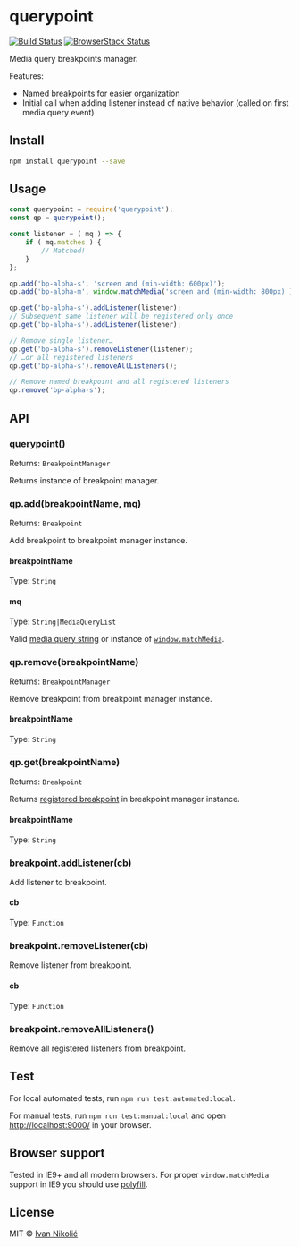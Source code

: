 # querypoint

[![Build Status][ci-img]][ci] [![BrowserStack Status][browserstack-img]][browserstack]

Media query breakpoints manager.

Features:

* Named breakpoints for easier organization
* Initial call when adding listener instead of native behavior (called on first media query event)

## Install

```sh
npm install querypoint --save
```

## Usage

```js
const querypoint = require('querypoint');
const qp = querypoint();

const listener = ( mq ) => {
	if ( mq.matches ) {
		// Matched!
	}
};

qp.add('bp-alpha-s', 'screen and (min-width: 600px)');
qp.add('bp-alpha-m', window.matchMedia('screen and (min-width: 800px)'));

qp.get('bp-alpha-s').addListener(listener);
// Subsequent same listener will be registered only once
qp.get('bp-alpha-s').addListener(listener);

// Remove single listener…
qp.get('bp-alpha-s').removeListener(listener);
// …or all registered listeners
qp.get('bp-alpha-s').removeAllListeners();

// Remove named breakpoint and all registered listeners
qp.remove('bp-alpha-s');
```

## API

### querypoint()

Returns: `BreakpointManager`

Returns instance of breakpoint manager.

### qp.add(breakpointName, mq)

Returns: `Breakpoint`

Add breakpoint to breakpoint manager instance.

#### breakpointName

Type: `String`

####  mq

Type: `String|MediaQueryList`

Valid [media query string][media-query-string] or instance of [`window.matchMedia`][match-media].

### qp.remove(breakpointName)

Returns: `BreakpointManager`

Remove breakpoint from breakpoint manager instance.

#### breakpointName

Type: `String`

### qp.get(breakpointName)

Returns: `Breakpoint`

Returns [registered breakpoint](#registered-breakpoint) in breakpoint manager instance.

#### breakpointName

Type: `String`

<a name="registered-breakpoint"></a>

### breakpoint.addListener(cb)

Add listener to breakpoint.

#### cb

Type: `Function`

### breakpoint.removeListener(cb)

Remove listener from breakpoint.

#### cb

Type: `Function`

### breakpoint.removeAllListeners()

Remove all registered listeners from breakpoint.

## Test

For local automated tests, run `npm run test:automated:local`.

For manual tests, run `npm run test:manual:local` and open <http://localhost:9000/> in your browser.

## Browser support

Tested in IE9+ and all modern browsers. For proper `window.matchMedia` support in IE9 you should use [polyfill](https://github.com/paulirish/matchMedia.js/).

## License

MIT © [Ivan Nikolić](http://ivannikolic.com)

[ci]: https://travis-ci.org/niksy/querypoint
[ci-img]: https://travis-ci.org/niksy/querypoint.svg?branch=master
[browserstack]: https://www.browserstack.com/
[browserstack-img]: https://www.browserstack.com/automate/badge.svg?badge_key=MHRpV0FMc0g5OEVEQXhDak1DRllDeFZxYnZOZitlR29ick5KaGRheEFXUT0tLWRkaXhrd21ZdGZHOElqMzExR1JObFE9PQ==--8d812569887b861e3e899a08c7bddca522ebe54f
[media-query-string]: https://developer.mozilla.org/en-US/docs/Web/CSS/Media_Queries/Using_media_queries
[match-media]: https://developer.mozilla.org/en-US/docs/Web/API/Window/matchMedia
